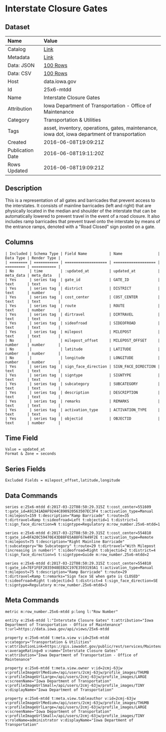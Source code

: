 # Interstate Closure Gates

## Dataset

| Name | Value |
| :--- | :---- |
| Catalog | [Link](https://catalog.data.gov/dataset/interstate-closure-gates) |
| Metadata | [Link](https://data.iowa.gov/api/views/25x6-mtdd) |
| Data: JSON | [100 Rows](https://data.iowa.gov/api/views/25x6-mtdd/rows.json?max_rows=100) |
| Data: CSV | [100 Rows](https://data.iowa.gov/api/views/25x6-mtdd/rows.csv?max_rows=100) |
| Host | data.iowa.gov |
| Id | 25x6-mtdd |
| Name | Interstate Closure Gates |
| Attribution | Iowa Department of Transportation - Office of Maintenance |
| Category | Transportation & Utilities |
| Tags | asset, inventory, operations, gates, maintenance, iowa dot, iowa department of transportation |
| Created | 2016-06-08T19:09:21Z |
| Publication Date | 2016-06-08T19:11:20Z |
| Rows Updated | 2016-06-08T19:09:21Z |

## Description

This is a representation of all gates and barricades that prevent access to the interstates. It consists of mainline barricades (left and right) that are physically located in the median and shoulder of the interstate that can be automatically lowered to prevent travel in the event of a road closure. It also includes ramp barricades that prevent travel onto the interstate by means of the entrance ramps, denoted with a "Road Closed" sign posted on a gate.

## Columns

```ls
| Included | Schema Type | Field Name          | Name                | Data Type | Render Type |
| ======== | =========== | =================== | =================== | ========= | =========== |
| No       | time        | :updated_at         | updated_at          | meta_data | meta_data   |
| Yes      | series tag  | gate_id             | GATE_ID             | text      | text        |
| Yes      | series tag  | district            | DISTRICT            | text      | number      |
| Yes      | series tag  | cost_center         | COST_CENTER         | text      | text        |
| Yes      | series tag  | route               | ROUTE               | text      | number      |
| Yes      | series tag  | dirtravel           | DIRTRAVEL           | text      | text        |
| Yes      | series tag  | sideofroad          | SIDEOFROAD          | text      | text        |
| Yes      | series tag  | milepost            | MILEPOST            | text      | text        |
| No       |             | milepost_offset     | MILEPOST_OFFSET     | number    | number      |
| No       |             | latitude            | LATITUDE            | number    | number      |
| No       |             | longitude           | LONGITUDE           | number    | number      |
| Yes      | series tag  | sign_face_direction | SIGN_FACE_DIRECTION | text      | text        |
| Yes      | series tag  | signtype            | SIGNTYPE            | text      | text        |
| Yes      | series tag  | subcategory         | SUBCATEGORY         | text      | text        |
| Yes      | series tag  | description         | DESCRIPTION         | text      | text        |
| Yes      | series tag  | remarks             | REMARKS             | text      | text        |
| Yes      | series tag  | activation_type     | ACTIVATION_TYPE     | text      | text        |
| Yes      | series tag  | objectid            | OBJECTID            | text      | number      |
```

## Time Field

```ls
Value = updated_at
Format & Zone = seconds
```

## Series Fields

```ls
Excluded Fields = milepost_offset,latitude,longitude
```

## Data Commands

```ls
series e:25x6-mtdd d:2017-03-22T08:50:29.315Z t:cost_center=551609 t:gate_id=A91341ADAF9244C890920563507EC3F4 t:activation_type=Manual t:milepost=159 t:description="Ramp Barricade" t:route=35 t:dirtravel=Ramp t:sideofroad=Left t:objectid=1 t:district=1 t:sign_face_direction=N t:signtype=Regulatory m:row_number.25x6-mtdd=1

series e:25x6-mtdd d:2017-03-22T08:50:29.315Z t:cost_center=554810 t:gate_id=0FA20C59470E43D88F65A88F67A49F2E t:activation_type=Remote t:milepost=75 t:description="Right Mainline Barricade" t:subcategory="No Subcategory" t:route=29 t:dirtravel="With Milepost (increasing in number)" t:sideofroad=Right t:objectid=2 t:district=4 t:sign_face_direction=S t:signtype=Guide m:row_number.25x6-mtdd=2

series e:25x6-mtdd d:2017-03-22T08:50:29.315Z t:cost_center=554810 t:gate_id=7EF1FEF2035948EEB2C197E3593193A1 t:activation_type=Manual t:milepost=75 t:description="Ramp Barricade" t:route=29 t:dirtravel=Ramp t:remarks="Sign face SE when gate is CLOSED" t:sideofroad=Right t:objectid=3 t:district=4 t:sign_face_direction=SE t:signtype=Regulatory m:row_number.25x6-mtdd=3
```

## Meta Commands

```ls
metric m:row_number.25x6-mtdd p:long l:"Row Number"

entity e:25x6-mtdd l:"Interstate Closure Gates" t:attribution="Iowa Department of Transportation - Office of Maintenance" t:url=https://data.iowa.gov/api/views/25x6-mtdd

property e:25x6-mtdd t:meta.view v:id=25x6-mtdd v:category="Transportation & Utilities" v:attributionLink=https://gis.iowadot.gov/public/rest/services/Maintenance/Closure_Gates/MapServer/0 v:averageRating=0 v:name="Interstate Closure Gates" v:attribution="Iowa Department of Transportation - Office of Maintenance"

property e:25x6-mtdd t:meta.view.owner v:id=2cmj-63jw v:profileImageUrlMedium=/api/users/2cmj-63jw/profile_images/THUMB v:profileImageUrlLarge=/api/users/2cmj-63jw/profile_images/LARGE v:screenName="Iowa Department of Transportation" v:profileImageUrlSmall=/api/users/2cmj-63jw/profile_images/TINY v:displayName="Iowa Department of Transportation"

property e:25x6-mtdd t:meta.view.tableauthor v:id=2cmj-63jw v:profileImageUrlMedium=/api/users/2cmj-63jw/profile_images/THUMB v:profileImageUrlLarge=/api/users/2cmj-63jw/profile_images/LARGE v:screenName="Iowa Department of Transportation" v:profileImageUrlSmall=/api/users/2cmj-63jw/profile_images/TINY v:roleName=administrator v:displayName="Iowa Department of Transportation"
```